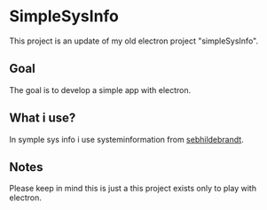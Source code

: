 # SimpleSysInfo

This project is an update of my old electron project "simpleSysInfo".

## Goal
The goal is to develop a simple app with electron.

## What i use?
In symple sys info i use systeminformation from [sebhildebrandt](https://github.com/sebhildebrandt/systeminformation).

## Notes
Please keep in mind this is just a this project exists only to play with electron.
